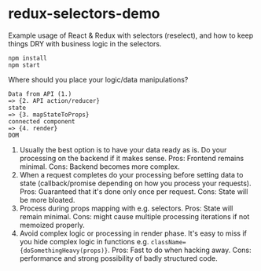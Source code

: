 # redux-selectors-demo

Example usage of React & Redux with selectors (reselect), and how to keep things DRY with business logic in the selectors.

```
npm install
npm start
```

Where should you place your logic/data manipulations?
```
Data from API (1.)
=> {2. API action/reducer}
state
=> {3. mapStateToProps}
connected component
=> {4. render}
DOM
```

1. Usually the best option is to have your data ready as is. Do your processing on the backend if it makes sense. Pros: Frontend remains minimal. Cons: Backend becomes more complex.
2. When a request completes do your processing before setting data to state (callback/promise depending on how you process your requests). Pros: Guaranteed that it's done only once per request. Cons: State will be more bloated.
3. Process during props mapping with e.g. selectors. Pros: State will remain minimal. Cons: might cause multiple processing iterations if not memoized properly.
4. Avoid complex logic or processing in render phase. It's easy to miss if you hide complex logic in functions e.g. ```className={doSomethingHeavy(props)}```. Pros: Fast to do when hacking away. Cons: performance and strong possibility of badly structured code.
